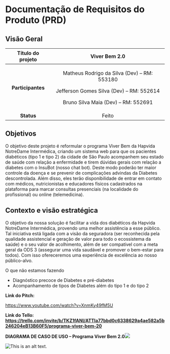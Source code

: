 # **Documentação de Requisitos do Produto (PRD)**
##
## Visão Geral

|**Título do projeto**|Viver Bem 2.0|
| :-: | :-: |
|<p></p><p>**Participantes**</p><p></p>|<p>Matheus Rodrigo da Silva (Dev) – RM: 553180</p><p>Jefferson Gomes Silva (Dev) – RM: 552614</p><p>Bruno Silva Maia (Dev) – RM: 552691</p>|
|**Status**|Feito|

##
## Objetivos
<a name="_heading=h.gjdgxs"></a>O objetivo deste projeto é reformular o programa Viver Bem da Hapvida NotreDame Intermédica, criando um sistema web para que os pacientes diabéticos (tipo 1 e tipo 2) da cidade de São Paulo acompanhem seu estado de saúde com relação a enfermidade e tirem dúvidas gerais com relação a diabetes com o InsuBot (nosso chat bot). Deste modo poderão ter maior controle da doença e se prevenir de complicações advindas da Diabetes descontrolada. Além disso, eles terão disponibilidade de entrar em contato com médicos, nutricionistas e educadores físicos cadastrados na plataforma para marcar consultas presenciais (na localidade do profissional) ou online (telemedicina).
##
## Contexto e visão estratégica
O objetivo da nossa solução é facilitar a vida dos diabéticos da Hapvida NotreDame Intermédica, provendo uma melhor assistência a esse público. Tal iniciativa está ligada com a visão da seguradora (ser reconhecida pela qualidade assistencial e geração de valor para todo o ecossistema da saúde) e o seu valor de acolhimento, além de ser compatível com a meta geral da ODS 3 (assegurar uma vida saudável e promover o bem-estar para todos). Com isso ofereceremos uma experiência de excelência ao nosso público-alvo.

O que não estamos fazendo

- Diagnóstico precoce de Diabetes e pré-diabetes
- Acompanhamento de tipos de Diabetes além do tipo 1 e do tipo 2


**Link do Pitch:** 

<https://www.youtube.com/watch?v=XnmKy49fM5U>

**Link do Tello: <https://trello.com/invite/b/TKZ1fANI/ATTIa77bbd0c6338629a4ae582a5b246204eB13B60F5/programa-viver-bem-20>**

**DIAGRAMA DE CASO DE USO – Programa Viver Bem 2.0![](Aspose.Words.aba65046-c282-441d-bfc4-70bfd46da780.001.png)**

![This is an alt text.](/image/sample.webp "This is a sample image.")


